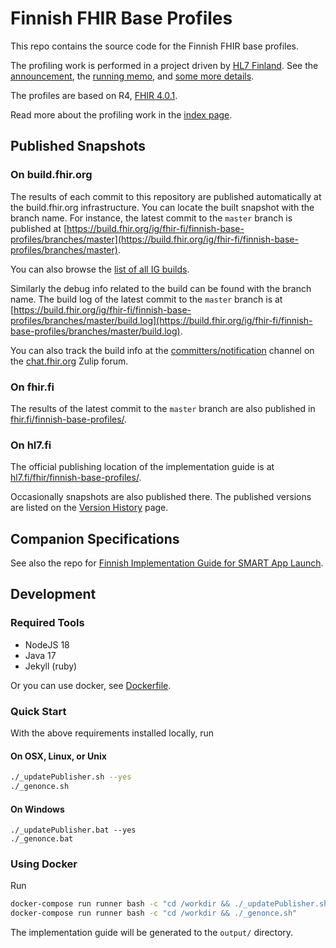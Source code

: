 # Finnish FHIR Base Profiles

This repo contains the source code for the Finnish FHIR base profiles.

The profiling work is performed in a project driven by [HL7 Finland](https://www.hl7.fi).
See the
[announcement](https://www.hl7.fi/hl7-fhir-profilointityo-kaynnistyy-tule-mukaan-vaikuttamaan-kansalliseen-tekemiseen/),
the [running
memo](https://docs.google.com/document/d/1yNq6XMLhWJqi6OELQtWC1DFwdtD9CQulzVOfz-zZCko/edit#), and
[some more details](https://fhir.fi).

The profiles are based on R4, [FHIR 4.0.1](http://hl7.org/fhir/R4/).

Read more about the profiling work in the [index page](input/pagecontent/index.md).

## Published Snapshots

### On build.fhir.org
The results of each commit to this repository are published automatically at the build.fhir.org
infrastructure. You can locate the built snapshot with the branch name. For instance, the latest
commit to the `master` branch is published at
[https://build.fhir.org/ig/fhir-fi/finnish-base-profiles/branches/master](https://build.fhir.org/ig/fhir-fi/finnish-base-profiles/branches/master).

You can also browse the [list of all IG builds](https://fhir.github.io/auto-ig-builder/builds.html).

Similarly the debug info related to the build can be found with the branch name. The build log of
the latest commit to the `master` branch is at
[https://build.fhir.org/ig/fhir-fi/finnish-base-profiles/branches/master/build.log](https://build.fhir.org/ig/fhir-fi/finnish-base-profiles/branches/master/build.log).

You can also track the build info at the
[committers/notification](https://chat.fhir.org/#narrow/stream/179297-committers.2Fnotification/topic/ig-build/)
channel on the [chat.fhir.org](https://chat.fhir.org) Zulip forum.

### On fhir.fi

The results of the latest commit to the `master` branch are also published in
[fhir.fi/finnish-base-profiles/](https://fhir.fi/finnish-base-profiles/).

### On hl7.fi

The official publishing location of the implementation guide is at
[hl7.fi/fhir/finnish-base-profiles/](https://hl7.fi/fhir/finnish-base-profiles/).

Occasionally snapshots are also published there. The published versions are listed on the
[Version History](https://hl7.fi/fhir/finnish-base-profiles/history.html) page.

## Companion Specifications

See also the repo for
[Finnish Implementation Guide for SMART App Launch](https://github.com/fhir-fi/finnish-smart).

## Development

### Required Tools
* NodeJS 18 
* Java 17
* Jekyll (ruby)

Or you can use docker, see [Dockerfile](Dockerfile). 

### Quick Start

With the above requirements installed locally, run

#### On OSX, Linux, or Unix

``` bash
./_updatePublisher.sh --yes
./_genonce.sh
```

#### On Windows
```
./_updatePublisher.bat --yes
./_genonce.bat
```

### Using Docker

Run

``` bash
docker-compose run runner bash -c "cd /workdir && ./_updatePublisher.sh --yes"
docker-compose run runner bash -c "cd /workdir && ./_genonce.sh"
```

The implementation guide will be generated to the `output/` directory.
